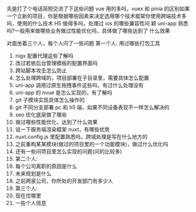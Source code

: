 先是打了个电话简短交流了下这些问题 vue 用的多吗，vuex 和 pinia 的区别如果一个立新的项目，你是根据哪些因素来决定选用哪个技术框架你使用跨端技术多吗，使用的什么技术 H5 做得多吗，处理过 ios 的哪些兼容性问
颖
uni-app 熟悉吗?一般用来做哪些业务做过性能优化吗，具体做了哪些达到了
什么效果

对面坐着三个人，每个人问了一些问题
第一个人:
用过哪些打包工具

1. nigx 配置代理这些了解吗
2. 改过若依后台管理模板的配置界面吗
3. 跨站脚本攻击怎么防止
4. 怎么处理跨域的，项目部署在子目录里，需要具体怎么配置
5. uni-app 调用过原生拖拽事件这些吗，有过什么处理没有
6. uni-app 的 nvue 是怎么实现的，有了解吗
7. git 子模块实现具体怎么操作的
8. git 不同分支部署 pc 和 h5 端，如果不同设备表现不一样怎么解决的
9. seo 优化底层做了哪些
10. 做过哪些性能优化，达到了什么效果
11. 说一下服务端渲染框架 nuxt，有哪些优势
12. nuxt.config.js 里配置熟悉吗，跨域处理是写在什么地方的
13. 之前重构某某模块(做过的项目里的一个功能模块)，做过什么优化吗
14. 还有一些问项目里怎么实现的问题(问的比较多)
15. 第二个人:
16. 每个公司离职的原因是什么
17. 未来规划是什么
18. 之前两家公司，你所处的开发部门有多少人
19. 第三个人:
20. 现在住哪里
21. 一些个人信息
